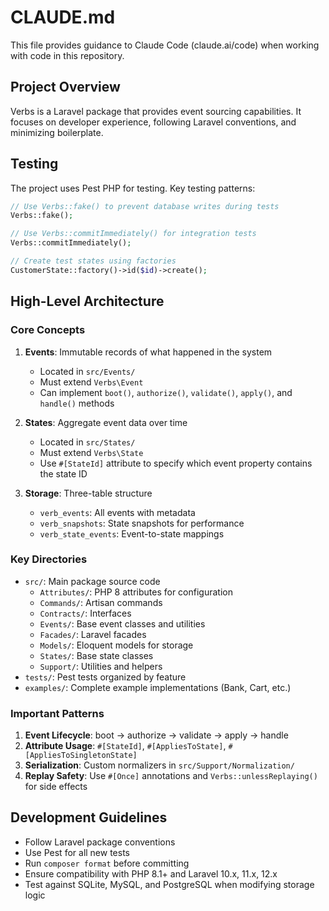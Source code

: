 # CLAUDE.md

This file provides guidance to Claude Code (claude.ai/code) when working with code in this repository.

## Project Overview

Verbs is a Laravel package that provides event sourcing capabilities. It focuses on developer experience, following
Laravel conventions, and minimizing boilerplate.

## Testing

The project uses Pest PHP for testing. Key testing patterns:

```php
// Use Verbs::fake() to prevent database writes during tests
Verbs::fake();

// Use Verbs::commitImmediately() for integration tests
Verbs::commitImmediately();

// Create test states using factories
CustomerState::factory()->id($id)->create();
```

## High-Level Architecture

### Core Concepts

1. **Events**: Immutable records of what happened in the system
    - Located in `src/Events/`
    - Must extend `Verbs\Event`
    - Can implement `boot()`, `authorize()`, `validate()`, `apply()`, and `handle()` methods

2. **States**: Aggregate event data over time
    - Located in `src/States/`
    - Must extend `Verbs\State`
    - Use `#[StateId]` attribute to specify which event property contains the state ID

3. **Storage**: Three-table structure
    - `verb_events`: All events with metadata
    - `verb_snapshots`: State snapshots for performance
    - `verb_state_events`: Event-to-state mappings

### Key Directories

- `src/`: Main package source code
    - `Attributes/`: PHP 8 attributes for configuration
    - `Commands/`: Artisan commands
    - `Contracts/`: Interfaces
    - `Events/`: Base event classes and utilities
    - `Facades/`: Laravel facades
    - `Models/`: Eloquent models for storage
    - `States/`: Base state classes
    - `Support/`: Utilities and helpers
- `tests/`: Pest tests organized by feature
- `examples/`: Complete example implementations (Bank, Cart, etc.)

### Important Patterns

1. **Event Lifecycle**: boot -> authorize → validate → apply → handle
2. **Attribute Usage**: `#[StateId]`, `#[AppliesToState]`, `#[AppliesToSingletonState]`
3. **Serialization**: Custom normalizers in `src/Support/Normalization/`
4. **Replay Safety**: Use `#[Once]` annotations and `Verbs::unlessReplaying()` for side effects

## Development Guidelines

- Follow Laravel package conventions
- Use Pest for all new tests
- Run `composer format` before committing
- Ensure compatibility with PHP 8.1+ and Laravel 10.x, 11.x, 12.x
- Test against SQLite, MySQL, and PostgreSQL when modifying storage logic
